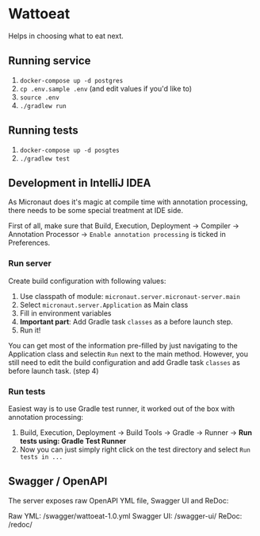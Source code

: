 # Wattoeat

Helps in choosing what to eat next.

## Running service

1. `docker-compose up -d postgres`
1. `cp .env.sample .env` (and edit values if you'd like to)
1. `source .env`
1. `./gradlew run`

## Running tests

1. `docker-compose up -d posgtes`
1. `./gradlew test`

## Development in IntelliJ IDEA

As Micronaut does it's magic at compile time with annotation processing, there needs to be some special treatment at IDE side.

First of all, make sure that Build, Execution, Deployment -> Compiler -> Annotation Processor -> `Enable annotation processing` is ticked in Preferences.

### Run server

Create build configuration with following values:
1. Use classpath of module: `micronaut.server.micronaut-server.main`
1. Select `micronaut.server.Application` as Main class
1. Fill in environment variables
1. **Important part**: Add Gradle task `classes` as a before launch step.
1. Run it!

You can get most of the information pre-filled by just navigating to the Application class and selectin `Run` next to the main method. However, you still need to edit the build configuration and add Gradle task `classes` as before launch task. (step 4)

### Run tests

Easiest way is to use Gradle test runner, it worked out of the box with annotation processing:

1. Build, Execution, Deployment -> Build Tools -> Gradle -> Runner -> **Run tests using: Gradle Test Runner**
1. Now you can just simply right click on the test directory and select `Run tests in ...`

## Swagger / OpenAPI

The server exposes raw OpenAPI YML file, Swagger UI and ReDoc:

Raw YML: /swagger/wattoeat-1.0.yml
Swagger UI: /swagger-ui/
ReDoc: /redoc/
